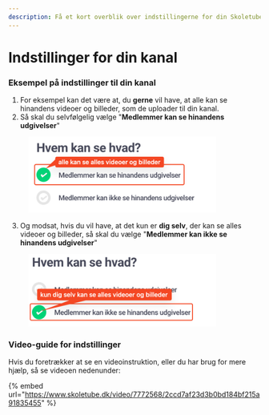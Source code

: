 ```yaml
---
description: Få et kort overblik over indstillingerne for din Skoletube-kanal
---
```


# Indstillinger for din kanal

### Eksempel på indstillinger til din kanal

1. For eksempel kan det være at, du **gerne** vil have, at alle kan se hinandens videoer og billeder, som de uploader til din kanal.
2. Så skal du selvfølgelig vælge "**Medlemmer kan se hinandens udgivelser**"

<figure><img src="../../../.gitbook/assets/image (1) (1) (1) (1) (1).png" alt="" width="375"><figcaption></figcaption></figure>

3. Og modsat, hvis du vil have, at det kun er **dig selv**, der kan se alles videoer og billeder, så skal du vælge "**Medlemmer kan ikke se hinandens udgivelser**"

<figure><img src="../../../.gitbook/assets/image (2) (1) (1) (1) (1).png" alt="" width="375"><figcaption></figcaption></figure>

### Video-guide for indstillinger

Hvis du foretrækker at se en videoinstruktion, eller du har brug for mere hjælp, så se videoen nedenunder:

{% embed url="https://www.skoletube.dk/video/7772568/2ccd7af23d3b0bd184bf215a91835455" %}
